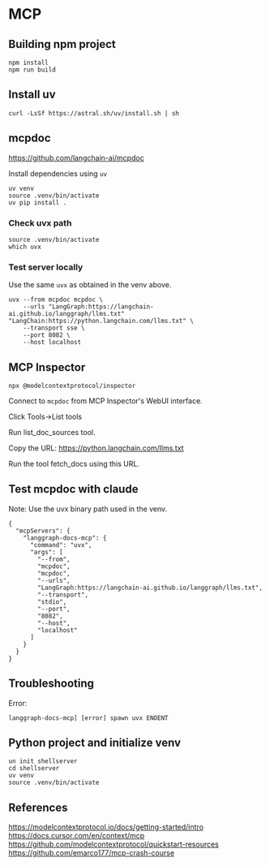 # MCP 

## Building npm project

```
npm install
npm run build
```

## Install uv

```
curl -LsSf https://astral.sh/uv/install.sh | sh
```

## mcpdoc

https://github.com/langchain-ai/mcpdoc

Install dependencies using `uv`

```
uv venv
source .venv/bin/activate
uv pip install .
```

### Check uvx path

```
source .venv/bin/activate
which uvx
```

### Test server locally

Use the same `uvx` as obtained in the venv above.

```
uvx --from mcpdoc mcpdoc \
    --urls "LangGraph:https://langchain-ai.github.io/langgraph/llms.txt" "LangChain:https://python.langchain.com/llms.txt" \
    --transport sse \
    --port 8082 \
    --host localhost
```

## MCP Inspector

```
npx @modelcontextprotocol/inspector
```

Connect to `mcpdoc` from MCP Inspector's WebUI interface.

Click Tools->List tools

Run list_doc_sources tool.

Copy the URL: https://python.langchain.com/llms.txt

Run the tool fetch_docs using this URL.

## Test mcpdoc with claude

Note: Use the uvx binary path used in the venv.

```
{
  "mcpServers": {
    "langgraph-docs-mcp": {
      "command": "uvx",
      "args": [
        "--from",
        "mcpdoc",
        "mcpdoc",
        "--urls",
        "LangGraph:https://langchain-ai.github.io/langgraph/llms.txt",
        "--transport",
        "stdio",
        "--port",
        "8082",
        "--host",
        "localhost"
      ]
    }
  }
}

```

## Troubleshooting

Error:
```
langgraph-docs-mcp] [error] spawn uvx ENOENT
```

## Python project and initialize venv

```
un init shellserver
cd shellserver
uv venv
source .venv/bin/activate
```

## References

https://modelcontextprotocol.io/docs/getting-started/intro
https://docs.cursor.com/en/context/mcp
https://github.com/modelcontextprotocol/quickstart-resources
https://github.com/emarco177/mcp-crash-course

